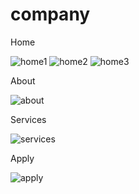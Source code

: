 # company

Home

![home1](https://user-images.githubusercontent.com/92704228/218414465-189c6d31-569c-4a70-b14b-4b791dfae5b9.jpg)
![home2](https://user-images.githubusercontent.com/92704228/218414523-96cfb049-7b75-4282-879b-fe30eeb3bbcd.jpg)
![home3](https://user-images.githubusercontent.com/92704228/218414575-1d1a6098-aa02-4ab6-9334-2cb4e06305ec.jpg)

About

![about](https://user-images.githubusercontent.com/92704228/218414643-efb5632e-70c9-47b0-bb43-3c5d87487621.jpg)

Services

![services](https://user-images.githubusercontent.com/92704228/218414733-bffcb3bb-2543-4920-b247-8f80b2c2777f.jpg)

Apply

![apply](https://user-images.githubusercontent.com/92704228/218414798-5298fa4f-7f50-4bf0-82f8-26e362ec0782.jpg)
